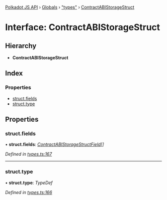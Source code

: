 [Polkadot JS API](../README.md) › [Globals](../globals.md) › ["types"](../modules/_types_.md) › [ContractABIStorageStruct](_types_.contractabistoragestruct.md)

# Interface: ContractABIStorageStruct

## Hierarchy

* **ContractABIStorageStruct**

## Index

### Properties

* [struct.fields](_types_.contractabistoragestruct.md#struct.fields)
* [struct.type](_types_.contractabistoragestruct.md#struct.type)

## Properties

###  struct.fields

• **struct.fields**: *[ContractABIStorageStructField](_types_.contractabistoragestructfield.md)[]*

*Defined in [types.ts:167](https://github.com/polkadot-js/api/blob/7cc961f789/packages/api-contract/src/types.ts#L167)*

___

###  struct.type

• **struct.type**: *TypeDef*

*Defined in [types.ts:166](https://github.com/polkadot-js/api/blob/7cc961f789/packages/api-contract/src/types.ts#L166)*
